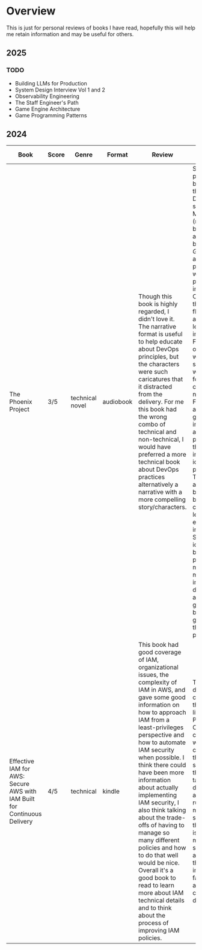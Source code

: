 # Overview

This is just for personal reviews of books I have read, hopefully this will help me retain information and may be useful for others.
## 2025

### TODO
- Building LLMs for Production
- System Design Interview Vol 1 and 2
- Observability Engineering
- The Staff Engineer's Path
- Game Engine Architecture
- Game Programming Patterns
  
## 2024

| Book | Score | Genre | Format |  Review | Additional Notes |
| ---- | ----- | ----- | ------ | ------- | ---------------- |
| The Phoenix Project | 3/5 | technical novel | audiobook | Though this book is highly regarded, I didn't love it. The narrative format is useful to help educate about DevOps principles, but the characters were such caricatures that it distracted from the delivery. For me this book had the wrong combo of technical and non-technical, I would have preferred a more technical book about DevOps practices alternatively a narrative with a more compelling story/characters. | Some key points from the book are thinking about Dev and IT Ops similar to Manufacturing (much of the book is a digital analog of a book called *The Goal*), the authors propose 3 ways which are principles to improve Operations. The three ways are flow,  feedback, and continuous learning and improvement. Flow is focused on identifying workflows, streamlining the workflows and focusing on customer needs. Feedback is aimed at gathering information about the processes and then using that information to identify problem areas.  The third way is about going beyond and building continuous learning and experimentation into the culture. Some other key ideas are blameless post-mortems, making sure measures are important to delivering the actual business goals, and being able to gain visibility to the whole IT process. | 
| Effective IAM for AWS: Secure AWS with IAM Built for Continuous Delivery | 4/5 | technical | kindle | This book had good coverage of IAM, organizational issues, the complexity of IAM in AWS, and gave some good information on how to approach IAM from a least-privileges perspective and how to automate IAM security when possible. I think there could have been more information about actually implementing IAM security, I also think talking about the trade-offs of having to manage so many different policies and how to do that well would be nice. Overall it's a good book to read to learn more about IAM technical details and to think about the process of improving IAM policies. | Talks about different components of the IAM lifecycle: Process Controller: this component is what communicates the desired state. Actuator: this component takes the desired state and makes the running state match desired state. Sensor: this component is used to measure the state after the actuator runs, this can catch implementation failures as well as configuration drift. | 
